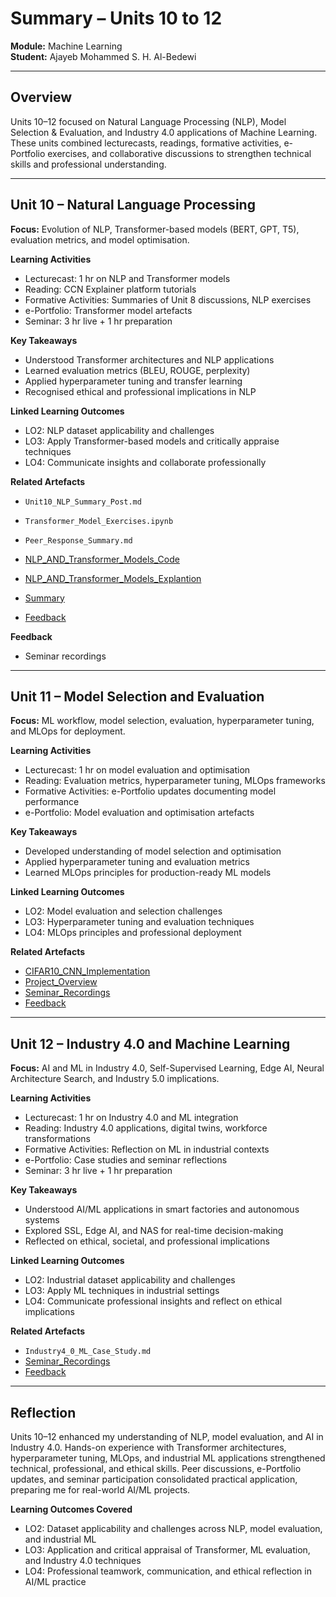 # Summary – Units 10 to 12
**Module:** Machine Learning  
**Student:** Ajayeb Mohammed S. H. Al-Bedewi  

---

## Overview
Units 10–12 focused on Natural Language Processing (NLP), Model Selection & Evaluation, and Industry 4.0 applications of Machine Learning. These units combined lecturecasts, readings, formative activities, e-Portfolio exercises, and collaborative discussions to strengthen technical skills and professional understanding.

---

## Unit 10 – Natural Language Processing
**Focus:** Evolution of NLP, Transformer-based models (BERT, GPT, T5), evaluation metrics, and model optimisation.

**Learning Activities**
- Lecturecast: 1 hr on NLP and Transformer models
- Reading: CCN Explainer platform tutorials
- Formative Activities: Summaries of Unit 8 discussions, NLP exercises
- e-Portfolio: Transformer model artefacts
- Seminar: 3 hr live + 1 hr preparation

**Key Takeaways**
- Understood Transformer architectures and NLP applications
- Learned evaluation metrics (BLEU, ROUGE, perplexity)
- Applied hyperparameter tuning and transfer learning
- Recognised ethical and professional implications in NLP

**Linked Learning Outcomes**
- LO2: NLP dataset applicability and challenges
- LO3: Apply Transformer-based models and critically appraise techniques
- LO4: Communicate insights and collaborate professionally

**Related Artefacts**
- `Unit10_NLP_Summary_Post.md`
- `Transformer_Model_Exercises.ipynb`
- `Peer_Response_Summary.md`

- [NLP_AND_Transformer_Models_Code](../../Units/Unit_10-12/Artefacts/Unit10_Code.ipynb) 
- [NLP_AND_Transformer_Models_Explantion](../../Units/Unit_10-12/Artefacts/Unit10_CodeExplantion.md)  
- [Summary](../../Units/Unit_10-12/Summary.md)
- [Feedback](../../Units/Unit_10-12/Feedback.md)

**Feedback**
- Seminar recordings

---

## Unit 11 – Model Selection and Evaluation
**Focus:** ML workflow, model selection, evaluation, hyperparameter tuning, and MLOps for deployment.

**Learning Activities**
- Lecturecast: 1 hr on model evaluation and optimisation
- Reading: Evaluation metrics, hyperparameter tuning, MLOps frameworks
- Formative Activities: e-Portfolio updates documenting model performance
- e-Portfolio: Model evaluation and optimisation artefacts

**Key Takeaways**
- Developed understanding of model selection and optimisation
- Applied hyperparameter tuning and evaluation metrics
- Learned MLOps principles for production-ready ML models

**Linked Learning Outcomes**
- LO2: Model evaluation and selection challenges
- LO3: Hyperparameter tuning and evaluation techniques
- LO4: MLOps principles and professional deployment

**Related Artefacts**
- [CIFAR10_CNN_Implementation](../../Projects/CNNCode.ipynb)
- [Project_Overview](../../Projects/ProjectOverview.md)
- [Seminar_Recordings](../../Units/Unit_10-12/Seminar_Recordings.md)
- [Feedback](../../Units/Unit_10-12/Feedback.md)


---

## Unit 12 – Industry 4.0 and Machine Learning
**Focus:** AI and ML in Industry 4.0, Self-Supervised Learning, Edge AI, Neural Architecture Search, and Industry 5.0 implications.

**Learning Activities**
- Lecturecast: 1 hr on Industry 4.0 and ML integration
- Reading: Industry 4.0 applications, digital twins, workforce transformations
- Formative Activities: Reflection on ML in industrial contexts
- e-Portfolio: Case studies and seminar reflections
- Seminar: 3 hr live + 1 hr preparation

**Key Takeaways**
- Understood AI/ML applications in smart factories and autonomous systems
- Explored SSL, Edge AI, and NAS for real-time decision-making
- Reflected on ethical, societal, and professional implications

**Linked Learning Outcomes**
- LO2: Industrial dataset applicability and challenges
- LO3: Apply ML techniques in industrial settings
- LO4: Communicate professional insights and reflect on ethical implications

**Related Artefacts**
- `Industry4_0_ML_Case_Study.md`
- [Seminar_Recordings](../../Units/Unit_10-12/Seminar_Recordings.md)
- [Feedback](../../Units/Unit_10-12/Feedback.md)
---

## Reflection
Units 10–12 enhanced my understanding of NLP, model evaluation, and AI in Industry 4.0. Hands-on experience with Transformer architectures, hyperparameter tuning, MLOps, and industrial ML applications strengthened technical, professional, and ethical skills. Peer discussions, e-Portfolio updates, and seminar participation consolidated practical application, preparing me for real-world AI/ML projects.

**Learning Outcomes Covered**
- LO2: Dataset applicability and challenges across NLP, model evaluation, and industrial ML
- LO3: Application and critical appraisal of Transformer, ML evaluation, and Industry 4.0 techniques
- LO4: Professional teamwork, communication, and ethical reflection in AI/ML practice

